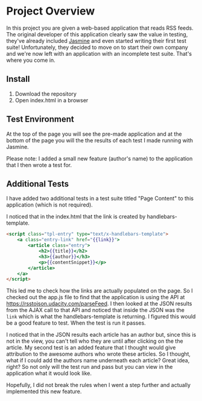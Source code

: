 # Project Overview

In this project you are given a web-based application that reads RSS feeds. The original developer of this application clearly saw the value in testing, they've already included [Jasmine](http://jasmine.github.io/) and even started writing their first test suite! Unfortunately, they decided to move on to start their own company and we're now left with an application with an incomplete test suite. That's where you come in.

## Install

1. Download the repository
2. Open index.html in a browser

## Test Environment

At the top of the page you will see the pre-made application and at the bottom of the page you will the the results of each test I made running with Jasmine.

Please note: I added a small new feature (author's name) to the application that I then wrote a test for.

## Additional Tests

I have added two additional tests in a test suite titled "Page Content" to this application (which is not required).

I noticed that in the index.html that the link is created by handlebars-template.

```html
<script class="tpl-entry" type="text/x-handlebars-template">
    <a class="entry-link" href="{{link}}">
        <article class="entry">
            <h2>{{title}}</h2>
            <h3>{{author}}</h3>
            <p>{{contentSnippet}}</p>
        </article>
    </a>
</script>
```

This led me to check how the links are actually populated on the page. So I checked out the app.js file to find that the application is using the API at https://rsstojson.udacity.com/parseFeed. I then looked at the JSON results from the AJAX call to that API and noticed that inside the JSON was the `link` which is what the handlebars-template is returning. I figured this would be a good feature to test. When the test is run it passes.

I noticed that in the JSON results each article has an author but, since this is not in the view, you can't tell who they are until after clicking on the the article. My second test is an added feature that I thought would give attribution to the awesome authors who wrote these articles. So I thought, what if I could add the authors name underneath each article? Great idea, right? So not only will the test run and pass but you can view in the application what it would look like.

Hopefully, I did not break the rules when I went a step further and actually implemented this new feature.
